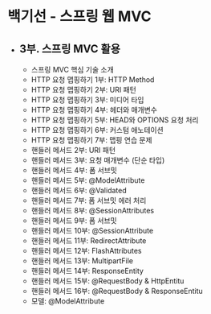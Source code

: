 # 백기선 - 스프링 웹 MVC
- 3부. 스프링 MVC 활용
  - 
  - 스프링 MVC 핵심 기술 소개
  - HTTP 요청 맵핑하기 1부: HTTP Method
  - HTTP 요청 맵핑하기 2부: URI 패턴
  - HTTP 요청 맵핑하기 3부: 미디어 타입
  - HTTP 요청 맵핑하기 4부: 헤더와 매개변수
  - HTTP 요청 맵핑하기 5부: HEAD와 OPTIONS 요청 처리
  - HTTP 요청 맵핑하기 6부: 커스텀 애노테이션
  - HTTP 요청 맵핑하기 7부: 맵핑 연습 문제
  - 핸들러 메서드 2부: URI 패턴
  - 핸들러 메서드 3부: 요청 매개변수 (단순 타입)
  - 핸들러 메서드 4부: 폼 서브밋
  - 핸들러 메서드 5부: @ModelAttribute
  - 핸들러 메서드 6부: @Validated
  - 핸들러 메서드 7부: 폼 서브밋 에러 처리
  - 핸들러 메서드 8부: @SessionAttributes
  - 핸들러 메서드 9부: 폼 서브밋
  - 핸들러 메서드 10부: @SessionAttribute
  - 핸들러 메서드 11부: RedirectAttribute
  - 핸들러 메서드 12부: FlashAttributes
  - 핸들러 메서드 13부: MultipartFile
  - 핸들러 메서드 14부: ResponseEntity
  - 핸들러 메서드 15부: @RequestBody & HttpEntitu
  - 핸들러 메서드 16부: @RequestBody & ResponseEntitu
  - 모델: @ModelAttribute
